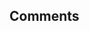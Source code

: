 ## Comments
<Twikoo lang="en-US" />
<script setup>
import Twikoo from './docs/component/Twikoo.vue'
</script>